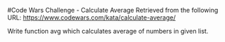 #Code Wars Challenge - Calculate Average
Retrieved from the following URL: https://www.codewars.com/kata/calculate-average/

Write function avg which calculates average of numbers in given list.